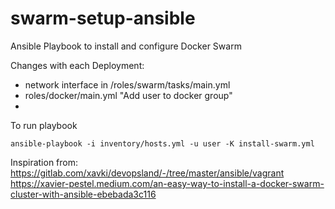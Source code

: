 # swarm-setup-ansible
Ansible Playbook to install and configure Docker Swarm

Changes with each Deployment:

- network interface in /roles/swarm/tasks/main.yml
- roles/docker/main.yml "Add user to docker group"
- 
To run playbook
```
ansible-playbook -i inventory/hosts.yml -u user -K install-swarm.yml
```
Inspiration from:
https://gitlab.com/xavki/devopsland/-/tree/master/ansible/vagrant
https://xavier-pestel.medium.com/an-easy-way-to-install-a-docker-swarm-cluster-with-ansible-ebebada3c116
